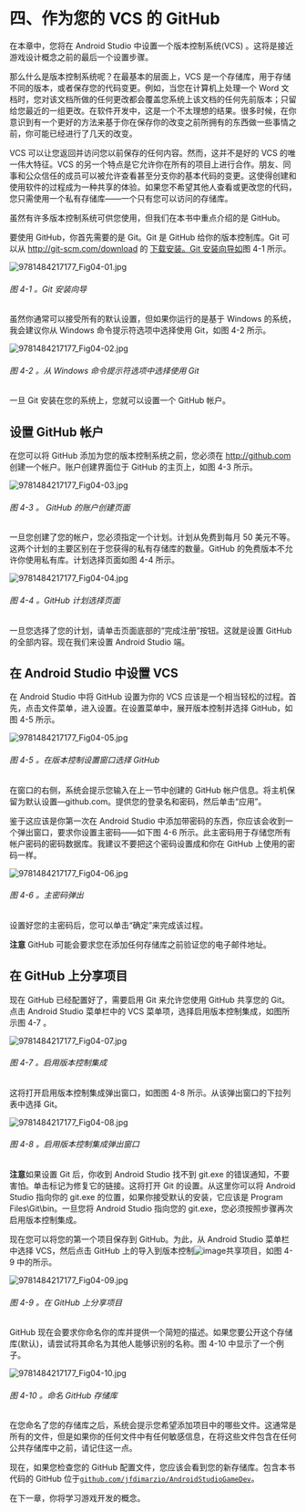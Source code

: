 # 四、作为您的 VCS 的 GitHub

在本章中，您将在 Android Studio 中设置一个版本控制系统(VCS) 。这将是接近游戏设计概念之前的最后一个设置步骤。

那么什么是版本控制系统呢？在最基本的层面上，VCS 是一个存储库，用于存储不同的版本，或者保存您的代码变更。例如，当您在计算机上处理一个 Word 文档时，您对该文档所做的任何更改都会覆盖您系统上该文档的任何先前版本；只留给您最近的一组更改。在软件开发中，这是一个不太理想的结果。很多时候，在你意识到有一个更好的方法来基于你在保存你的改变之前所拥有的东西做一些事情之前，你可能已经进行了几天的改变。

VCS 可以让您返回并访问您以前保存的任何内容。然而，这并不是好的 VCS 的唯一伟大特征。VCS 的另一个特点是它允许你在所有的项目上进行合作。朋友、同事和公众信任的成员可以被允许查看甚至分支你的基本代码的变更。这使得创建和使用软件的过程成为一种共享的体验。如果您不希望其他人查看或更改您的代码，您只需使用一个私有存储库——一个只有您可以访问的存储库。

虽然有许多版本控制系统可供您使用，但我们在本书中重点介绍的是 GitHub。

要使用 GitHub，你首先需要的是 Git。Git 是 GitHub 给你的版本控制库。Git 可以从 http://git-scm.com/download 的 [下载安装。Git 安装向导如](http://git-scm.com/download)图 4-1 所示。

![9781484217177_Fig04-01.jpg](img/9781484217177_Fig04-01.jpg)

###### 图 4-1 。Git 安装向导

虽然你通常可以接受所有的默认设置，但如果你运行的是基于 Windows 的系统，我会建议你从 Windows 命令提示符选项中选择使用 Git，如图 4-2 所示。

![9781484217177_Fig04-02.jpg](img/9781484217177_Fig04-02.jpg)

###### 图 4-2 。从 Windows 命令提示符选项中选择使用 Git

一旦 Git 安装在您的系统上，您就可以设置一个 GitHub 帐户。

## 设置 GitHub 帐户

在您可以将 GitHub 添加为您的版本控制系统之前，您必须在 http://github.com 创建一个帐户。账户创建界面位于 GitHub 的主页上，如图 4-3 所示。

![9781484217177_Fig04-03.jpg](img/9781484217177_Fig04-03.jpg)

###### 图 4-3 。 GitHub 的账户创建页面

一旦您创建了您的帐户，您必须指定一个计划。计划从免费到每月 50 美元不等。这两个计划的主要区别在于您获得的私有存储库的数量。GitHub 的免费版本不允许你使用私有库。计划选择页面如图 4-4 所示。

![9781484217177_Fig04-04.jpg](img/9781484217177_Fig04-04.jpg)

###### 图 4-4 。GitHub 计划选择页面

一旦您选择了您的计划，请单击页面底部的“完成注册”按钮。这就是设置 GitHub 的全部内容。现在我们来设置 Android Studio 端。

## 在 Android Studio 中设置 VCS

在 Android Studio 中将 GitHub 设置为你的 VCS 应该是一个相当轻松的过程。首先，点击文件菜单，进入设置。在设置菜单中，展开版本控制并选择 GitHub，如图 4-5 所示。

![9781484217177_Fig04-05.jpg](img/9781484217177_Fig04-05.jpg)

###### 图 4-5 。在版本控制设置窗口选择 GitHub

在窗口的右侧，系统会提示您输入在上一节中创建的 GitHub 帐户信息。将主机保留为默认设置—github.com。提供您的登录名和密码，然后单击“应用”。

鉴于这应该是你第一次在 Android Studio 中添加带密码的东西，你应该会收到一个弹出窗口，要求你设置主密码——如下图 4-6 所示。此主密码用于存储您所有帐户密码的密码数据库。我建议不要把这个密码设置成和你在 GitHub 上使用的密码一样。

![9781484217177_Fig04-06.jpg](img/9781484217177_Fig04-06.jpg)

###### 图 4-6 。主密码弹出

设置好您的主密码后，您可以单击“确定”来完成该过程。

**注意** GitHub 可能会要求您在添加任何存储库之前验证您的电子邮件地址。

## 在 GitHub 上分享项目

现在 GitHub 已经配置好了，需要启用 Git 来允许您使用 GitHub 共享您的 Git。点击 Android Studio 菜单栏中的 VCS 菜单项，选择启用版本控制集成，如图所示图 4-7 。

![9781484217177_Fig04-07.jpg](img/9781484217177_Fig04-07.jpg)

###### 图 4-7 。启用版本控制集成

这将打开启用版本控制集成弹出窗口，如图图 4-8 所示。从该弹出窗口的下拉列表中选择 Git。

![9781484217177_Fig04-08.jpg](img/9781484217177_Fig04-08.jpg)

###### 图 4-8 。启用版本控制集成弹出窗口

**注意**如果设置 Git 后，你收到 Android Studio 找不到 git.exe 的错误通知，不要害怕。单击标记为修复它的链接。这将打开 Git 的设置。从这里你可以将 Android Studio 指向你的 git.exe 的位置，如果你接受默认的安装，它应该是 Program Files\Git\bin。一旦您将 Android Studio 指向您的 git.exe，您必须按照步骤再次启用版本控制集成。

现在您可以将您的第一个项目保存到 GitHub。为此，从 Android Studio 菜单栏中选择 VCS，然后点击 GitHub 上的导入到版本控制![image](img/arrow.jpg)共享项目，如图 4-9 中的所示。

![9781484217177_Fig04-09.jpg](img/9781484217177_Fig04-09.jpg)

###### 图 4-9 。在 GitHub 上分享项目

GitHub 现在会要求你命名你的库并提供一个简短的描述。如果您要公开这个存储库(默认)，请尝试将其命名为其他人能够识别的名称。图 4-10 中显示了一个例子。

![9781484217177_Fig04-10.jpg](img/9781484217177_Fig04-10.jpg)

###### 图 4-10 。命名 GitHub 存储库

在您命名了您的存储库之后，系统会提示您希望添加项目中的哪些文件。这通常是所有的文件，但是如果你的任何文件中有任何敏感信息，在将这些文件包含在任何公共存储库中之前，请记住这一点。

现在，如果您检查您的 GitHub 配置文件，您应该会看到您的新存储库。包含本书代码的 GitHub 位于[`github.com/jfdimarzio/AndroidStudioGameDev`](https://github.com/jfdimarzio/AndroidStudioGameDev)。

在下一章，你将学习游戏开发的概念。